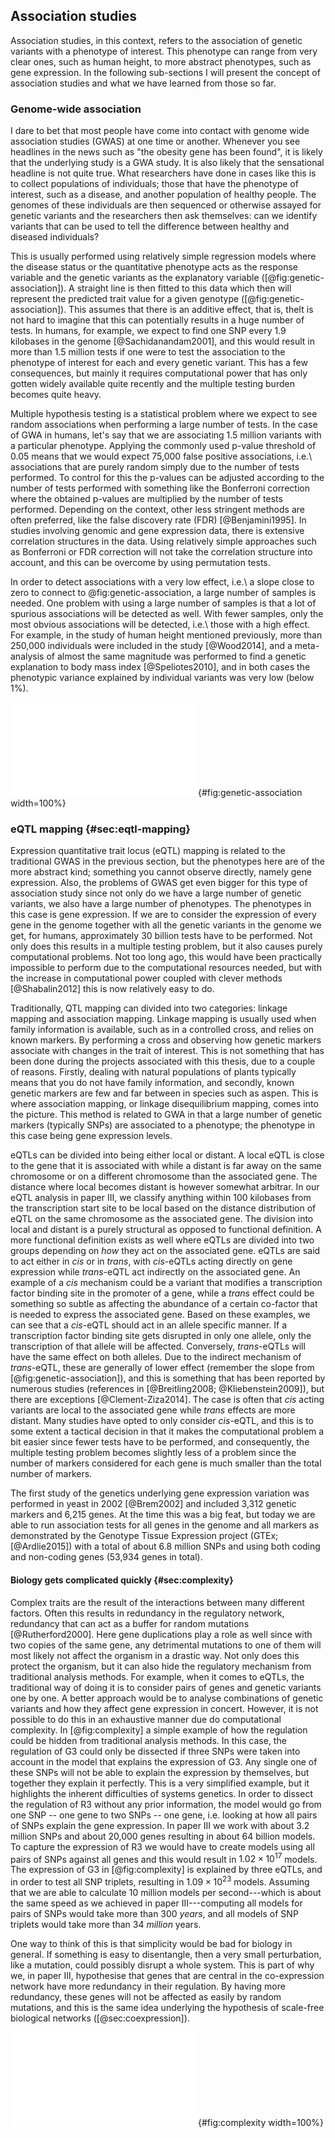 ## Association studies

Association studies, in this context, refers to the association of genetic variants with a phenotype of interest. This phenotype can range from very clear ones, such as human height, to more abstract phenotypes, such as gene expression. In the following sub-sections I will present the concept of association studies and what we have learned from those so far.

### Genome-wide association

I dare to bet that most people have come into contact with genome wide association studies (GWAS) at one time or another. Whenever you see headlines in the news such as "the obesity gene has been found", it is likely that the underlying study is a GWA study. It is also likely that the sensational headline is not quite true. What researchers have done in cases like this is to collect populations of individuals; those that have the phenotype of interest, such as a disease, and another population of healthy people. The genomes of these individuals are then sequenced or otherwise assayed for genetic variants and the researchers then ask themselves: can we identify variants that can be used to tell the difference between healthy and diseased individuals?

This is usually performed using relatively simple regression models where the disease status or the quantitative phenotype acts as the response variable and the genetic variants as the explanatory variable ([@fig:genetic-association]). A straight line is then fitted to this data which then will represent the predicted trait value for a given genotype ([@fig:genetic-association]). This assumes that there is an additive effect, that is, theIt is not hard to imagine that this can potentially results in a huge number of tests. In humans, for example, we expect to find one SNP every 1.9 kilobases in the genome [@Sachidanandam2001], and this would result in more than 1.5 million tests if one were to test the association to the phenotype of interest for each and every genetic variant. This has a few consequences, but mainly it requires computational power that has only gotten widely available quite recently and the multiple testing burden becomes quite heavy.

Multiple hypothesis testing is a statistical problem where we expect to see random associations when performing a large number of tests. In the case of GWA in humans, let's say that we are associating 1.5 million variants with a particular phenotype. Applying the commonly used p-value threshold of 0.05 means that we would expect 75,000 false positive associations, i.e.\ associations that are purely random simply due to the number of tests performed. To control for this the p-values can be adjusted according to the number of tests performed with something like the Bonferroni correction where the obtained p-values are multiplied by the number of tests performed. Depending on the context, other less stringent methods are often preferred, like the false discovery rate (FDR) [@Benjamini1995]. In studies involving genomic and gene expression data, there is extensive correlation structures in the data. Using relatively simple approaches such as Bonferroni or FDR correction will not take the correlation structure into account, and this can be overcome by using permutation tests.

In order to detect associations with a very low effect, i.e.\ a slope close to zero to connect to @fig:genetic-association, a large number of samples is needed. One problem with using a large number of samples is that a lot of spurious associations will be detected as well. With fewer samples, only the most obvious associations will be detected, i.e.\ those with a high effect. For example, in the study of human height mentioned previously, more than 250,000 individuals were included in the study [@Wood2014], and a meta-analysis of almost the same magnitude was performed to find a genetic explanation to body mass index [@Speliotes2010], and in both cases the phenotypic variance explained by individual variants was very low (below 1%).

![A schematic example of an association study where three different individuals with three different genotypes at a particular locus (left): A/A, A/G, and G/G. These genotypes explain the height of these individuals where the G allele is associated with higher individuals. Associating this locus with the height of individuals in a population might yield the plot to the right. The dashed line is then fitted to the data to minimise the distances between all data points and this line. If the slope of this line is significantly different from zero we say that the association is significant.](figures/associations.pdf){#fig:genetic-association width=100%}

### eQTL mapping {#sec:eqtl-mapping}

Expression quantitative trait locus (eQTL) mapping is related to the traditional GWAS in the previous section, but the phenotypes here are of the more abstract kind; something you cannot observe directly, namely gene expression. Also, the problems of GWAS get even bigger for this type of association study since not only do we have a large number of genetic variants, we also have a large number of phenotypes. The phenotypes in this case is gene expression. If we are to consider the expression of every gene in the genome together with all the genetic variants in the genome we get, for humans, approximately 30 billion tests have to be performed. Not only does this results in a multiple testing problem, but it also causes purely computational problems. Not too long ago, this would have been practically impossible to perform due to the computational resources needed, but with the increase in computational power coupled with clever methods [@Shabalin2012] this is now relatively easy to do.

Traditionally, QTL mapping can divided into two categories: linkage mapping and association mapping. Linkage mapping is usually used when family information is available, such as in a controlled cross, and relies on known markers. By performing a cross and observing how genetic markers associate with changes in the trait of interest. This is not something that has been done during the projects associated with this thesis, due to a couple of reasons. Firstly, dealing with natural populations of plants typically means that you do not have family information, and secondly, known genetic markers are few and far between in species such as aspen. This is where association mapping, or linkage disequilibrium mapping, comes into the picture. This method is related to GWA in that a large number of genetic markers (typically SNPs) are associated to a phenotype; the phenotype in this case being gene expression levels.

eQTLs can be divided into being either local or distant. A local eQTL is close to the gene that it is associated with while a distant is far away on the same chromosome or on a different chromosome than the associated gene. The distance where local becomes distant is however somewhat arbitrar. In our eQTL analysis in paper III, we classify anything within 100 kilobases from the transcription start site to be local based on the distance distribution of eQTL on the same chromosome as the associated gene. The division into local and distant is a purely structural as opposed to functional definition. A more functional definition exists as well where eQTLs are divided into two groups depending on *how* they act on the associated gene. eQTLs are said to act either in *cis* or in *trans*, with *cis*-eQTLs acting directly on gene expression while *trans*-eQTL act indirectly on the associated gene. An example of a *cis* mechanism could be a variant that modifies a transcription factor binding site in the promoter of a gene, while a *trans* effect could be something so subtle as affecting the abundance of a certain co-factor that is needed to express the associated gene. Based on these examples, we can see that a *cis*-eQTL should act in an allele specific manner. If a transcription factor binding site gets disrupted in only one allele, only the transcription of that allele will be affected. Conversely, *trans*-eQTLs will have the same effect on both alleles. Due to the indirect mechanism of *trans*-eQTL, these are generally of lower effect (remember the slope from [@fig:genetic-association]), and this is something that has been reported by numerous studies (references in [@Breitling2008; @Kliebenstein2009]), but there are exceptions [@Clement-Ziza2014]. The case is often that *cis* acting variants are local to the associated gene while *trans* effects are more distant. Many studies have opted to only consider *cis*-eQTL, and this is to some extent a tactical decision in that it makes the computational problem a bit easier since fewer tests have to be performed, and consequently, the multiple testing problem becomes slightly less of a problem since the number of markers considered for each gene is much smaller than the total number of markers.

The first study of the genetics underlying gene expression variation was performed in yeast in 2002 [@Brem2002] and included 3,312 genetic markers and 6,215 genes. At the time this was a big feat, but today we are able to run association tests for all genes in the genome and all markers as demonstrated by the Genotype Tissue Expression project (GTEx; [@Ardlie2015]) with a total of about 6.8 million SNPs and using both coding and non-coding genes (53,934 genes in total).

#### Biology gets complicated quickly {#sec:complexity}

Complex traits are the result of the interactions between many different factors. Often this results in redundancy in the regulatory network, redundancy that can act as a buffer for random mutations [@Rutherford2000]. Here gene duplications play a role as well since with two copies of the same gene, any detrimental mutations to one of them will most likely not affect the organism in a drastic way. Not only does this protect the organism, but it can also hide the regulatory mechanism from traditional analysis methods. For example, when it comes to eQTLs, the traditional way of doing it is to consider pairs of genes and genetic variants one by one. A better approach would be to analyse combinations of genetic variants and how they affect gene expression in concert. However, it is not possible to do this in an exhaustive manner due do computational complexity. In [@fig:complexity] a simple example of how the regulation could be hidden from traditional analysis methods. In this case, the regulation of G3 could only be dissected if three SNPs were taken into account in the model that explains the expression of G3. Any single one of these SNPs will not be able to explain the expression by themselves, but together they explain it perfectly. This is a very simplified example, but it highlights the inherent difficulties of systems genetics. In order to dissect the regulation of R3 without any prior information, the model would go from one SNP -- one gene to two SNPs -- one gene, i.e. looking at how all pairs of SNPs explain the gene expression. In paper III we work with about 3.2 million SNPs and about 20,000 genes resulting in about 64 billion models. To capture the expression of R3 we would have to create models using all pairs of SNPs against all genes and this would result in $1.02 \times 10^{17}$ models. The expression of G3 in [@fig:complexity] is explained by three eQTLs, and in order to test all SNP triplets, resulting in $1.09 \times 10^{23}$ models. Assuming that we are able to calculate 10 million models per second---which is about the same speed as we achieved in paper III---computing all models for pairs of SNPs would take more than 300 *years*, and all models of SNP triplets would take more than 34 *million* years.

One way to think of this is that simplicity would be bad for biology in general. If something is easy to disentangle, then a very small perturbation, like a mutation, could possibly disrupt a whole system. This is part of why we, in paper III, hypothesise that genes that are central in the co-expression network have more redundancy in their regulation. By having more redundancy, these genes will not be affected as easily by random mutations, and this is the same idea underlying the hypothesis of scale-free biological networks ([@sec:coexpression]).

![Simplified example of when eQTL effects and gene regulation is masked. In the regulatory network, the regulators R1 and R2 are always on, and regulator R3 is on as long as not both of the eQTLs Q2 and Q3 block the signal. The expression of G1 only depends on Q1, and this eQTL is thus detected since there is a perfect relationship between the genotype and the expression. Due to the dual regulators and eQTLs for R3, there is no perfect relationship between the eQTLs Q2 and Q3 with either R3 or G2. The regulation of G3 is even more complicated where R3 needs to be expressed, and at the same time Q4 must not block the signal. No perfect relationship between G3 and any of the eQTLs exist even though Q4 is *cis*-acting and Q2 and Q3 are both *trans*-acting.](figures/complexity.pdf){#fig:complexity width=100%}
